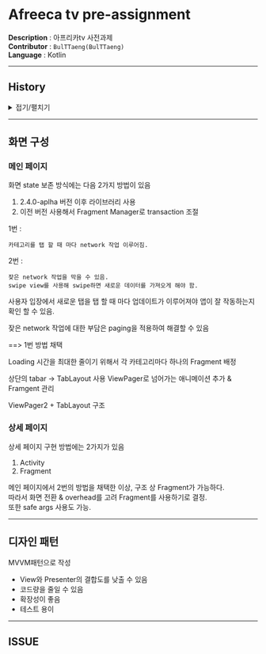 # Afreeca tv pre-assignment

**Description** : 아프리카tv 사전과제  
**Contributor** : `BulTTaeng(BulTTaeng)`  
**Language** : Kotlin   

---  

## History

<details>
<summary>접기/펼치기</summary><br>  

`2023-01-04`  
- init
- Api 호출 부, data class 구현

</details>

---  

## 화면 구성  

### 메인 페이지  

화면 state 보존 방식에는 다음 2가지 방법이 있음

1. 2.4.0-aplha 버전 이후 라이브러리 사용
2. 이전 버전 사용해서 Fragment Manager로 transaction 조절


1번 :

    카테고리를 탭 할 때 마다 network 작업 이루어짐.

2번 : 

    잦은 network 작업을 막을 수 있음.  
    swipe view를 사용해 swipe하면 새로운 데이터를 가져오게 해야 함.
    


사용자 입장에서 새로운 탭을 탭 할 때 마다 업데이트가 이루어져야 앱이 잘 작동하는지 확인 할 수 있음.  

잦은 network 작업에 대한 부담은 paging을 적용하여 해결할 수 있음  


==> 1번 방법 채택


Loading 시간을 최대한 줄이기 위해서 각 카테고리마다 하나의 Fragment 배정

상단의 tabar -> TabLayout 사용
ViewPager로 넘어가는 애니메이션 추가 & Framgent 관리

ViewPager2 + TabLayout 구조


### 상세 페이지  

상세 페이지 구현 방법에는 2가지가 있음

1. Activity
2. Fragment


메인 페이지에서 2번의 방법을 채택한 이상, 구조 상 Fragment가 가능하다.  
따라서 화면 전환 & overhead를 고려 Fragment를 사용하기로 결정.  
또한 safe args 사용도 가능.  





---  

## 디자인 패턴   

MVVM패턴으로 작성 

- View와 Presenter의 결합도를 낮출 수 있음
- 코드량을 줄일 수 있음
- 확장성이 좋음
- 테스트 용이




---
## ISSUE
